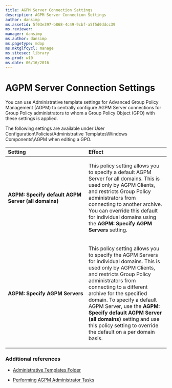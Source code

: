 ```yaml
---
title: AGPM Server Connection Settings
description: AGPM Server Connection Settings
author: dansimp
ms.assetid: 5f03e397-b868-4c49-9cbf-a5f5d0ddcc39
ms.reviewer: 
manager: dansimp
ms.author: dansimp
ms.pagetype: mdop
ms.mktglfcycl: manage
ms.sitesec: library
ms.prod: w10
ms.date: 06/16/2016
---
```



# AGPM Server Connection Settings


You can use Administrative template settings for Advanced Group Policy Management (AGPM) to centrally configure AGPM Server connections for Group Policy administrators to whom a Group Policy Object (GPO) with these settings is applied.

The following settings are available under User Configuration\\Policies\\Administrative Templates\\Windows Components\\AGPM when editing a GPO.

<table>
<colgroup>
<col width="50%" />
<col width="50%" />
</colgroup>
<thead>
<tr class="header">
<th align="left">Setting</th>
<th align="left">Effect</th>
</tr>
</thead>
<tbody>
<tr class="odd">
<td align="left"><p><strong>AGPM: Specify default AGPM Server (all domains)</strong></p></td>
<td align="left"><p>This policy setting allows you to specify a default AGPM Server for all domains. This is used only by AGPM Clients, and restricts Group Policy administrators from connecting to another archive. You can override this default for individual domains using the <strong>AGPM: Specify AGPM Servers</strong> setting.</p></td>
</tr>
<tr class="even">
<td align="left"><p><strong>AGPM: Specify AGPM Servers</strong></p></td>
<td align="left"><p>This policy setting allows you to specify the AGPM Servers for individual domains. This is used only by AGPM Clients, and restricts Group Policy administrators from connecting to a different archive for the specified domain. To specify a default AGPM Server, use the <strong>AGPM: Specify default AGPM Server (all domains)</strong> setting and use this policy setting to override the default on a per domain basis.</p></td>
</tr>
</tbody>
</table>

 

### Additional references

-   [Administrative Templates Folder](administrative-templates-folder-agpm30ops.md)

-   [Performing AGPM Administrator Tasks](performing-agpm-administrator-tasks-agpm30ops.md)